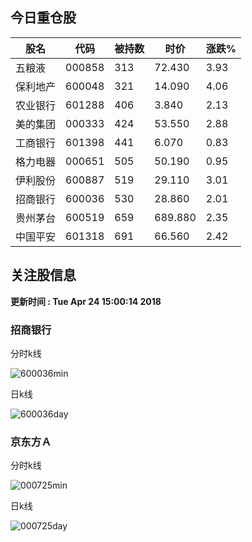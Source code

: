 
## 今日重仓股 

|股名|代码|被持数|时价|涨跌%|
|---|---|---|---|---|
|五粮液|000858|313|72.430|3.93|
|保利地产|600048|321|14.090|4.06|
|农业银行|601288|406|3.840|2.13|
|美的集团|000333|424|53.550|2.88|
|工商银行|601398|441|6.070|0.83|
|格力电器|000651|505|50.190|0.95|
|伊利股份|600887|519|29.110|3.01|
|招商银行|600036|530|28.860|2.01|
|贵州茅台|600519|659|689.880|2.35|
|中国平安|601318|691|66.560|2.42|

## 关注股信息
**更新时间 : Tue Apr 24 15:00:14 2018**
### 招商银行 
分时k线

![600036min](http://image.sinajs.cn/newchart/min/n/sh600036.gif)

日k线

![600036day](http://image.sinajs.cn/newchart/daily/n/sh600036.gif)

### 京东方Ａ 
分时k线

![000725min](http://image.sinajs.cn/newchart/min/n/sz000725.gif)

日k线

![000725day](http://image.sinajs.cn/newchart/daily/n/sz000725.gif)
